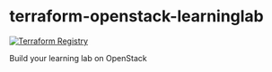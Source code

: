 # terraform-openstack-learninglab
[![Terraform Registry](https://img.shields.io/badge/terraform-registry-blue.svg)](https://registry.terraform.io/modules/remche/learninglab/openstack)

Build your learning lab on OpenStack
